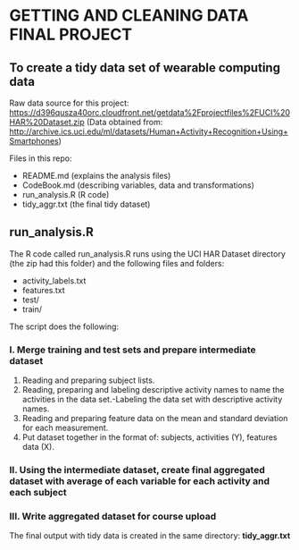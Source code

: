 ﻿
# GETTING AND CLEANING DATA FINAL PROJECT

## To create a tidy data set of wearable computing data

Raw data source for this project: https://d396qusza40orc.cloudfront.net/getdata%2Fprojectfiles%2FUCI%20HAR%20Dataset.zip
(Data obtained from: http://archive.ics.uci.edu/ml/datasets/Human+Activity+Recognition+Using+Smartphones)

Files in this repo:
* README.md (explains the analysis files)
* CodeBook.md (describing variables, data and transformations)
* run_analysis.R (R code)
* tidy_aggr.txt (the final tidy dataset)

## run_analysis.R

The R code called run_analysis.R runs using the UCI HAR Dataset directory (the zip had this folder) and the following files and folders:
* activity_labels.txt
* features.txt
* test/
* train/
 
The script does the following: 

### I. Merge training and test sets and prepare intermediate dataset 
1. Reading and preparing subject lists. 
2. Reading, preparing and labeling descriptive activity names to name the activities in the data set.-Labeling the data set with descriptive activity names. 
3. Reading and preparing feature data on the mean and standard deviation for each measurement. 
4. Put dataset together in the format of: subjects, activities (Y), features data (X).

### II. Using the intermediate dataset, create final aggregated dataset with average of each variable for each activity and each subject

### III. Write aggregated dataset for course upload

The final output with tidy data is created in the same directory: **tidy_aggr.txt**
 